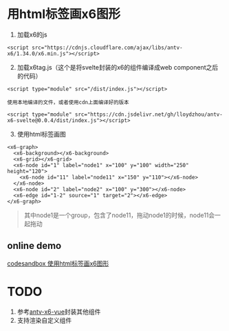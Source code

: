 # 用html标签画x6图形

1. 加载x6的js
```
<script src="https://cdnjs.cloudflare.com/ajax/libs/antv-x6/1.34.0/x6.min.js"></script>
```

2. 加载x6tag.js（这个是将svelte封装的x6的组件编译成web component之后的代码）
```
<script type="module" src="/dist/index.js"></script>

使用本地编译的文件，或者使用cdn上面编译好的版本

<script type="module" src="https://cdn.jsdelivr.net/gh/lloydzhou/antv-x6-svelte@0.0.4/dist/index.js"></script>
```

3. 使用html标签画图
```
<x6-graph>
  <x6-background></x6-background>
  <x6-grid></x6-grid>
  <x6-node id="1" label="node1" x="100" y="100" width="250" height="120">
    <x6-node id="11" label="node11" x="150" y="110"></x6-node>
  </x6-node>
  <x6-node id="2" label="node2" x="100" y="300"></x6-node>
  <x6-edge id="1-2" source="1" target="2"></x6-edge>
</x6-graph>
```
> 其中node1是一个group，包含了node11，拖动node1的时候，node11会一起拖动


## online demo
[codesandbox 使用html标签画x6图形](https://codesandbox.io/s/antv-x6-html-988sgg?file=/index.html)

# TODO

1. 参考[antv-x6-vue](https://github.com/lloydzhou/antv-x6-vue)封装其他组件
2. 支持渲染自定义组件



